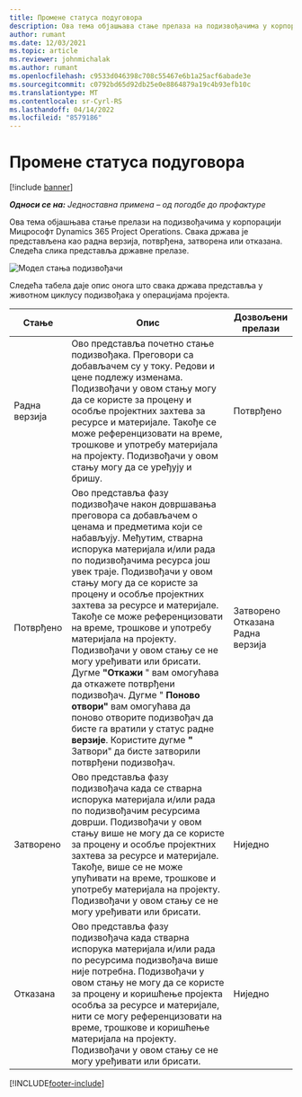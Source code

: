 ```yaml
---
title: Промене статуса подуговора
description: Ова тема објашњава стање прелаза на подизвођачима у корпорацији Мицрософт Dynamics 365 Project Operations док се подизвођачи креирају, извршавају и затварају.
author: rumant
ms.date: 12/03/2021
ms.topic: article
ms.reviewer: johnmichalak
ms.author: rumant
ms.openlocfilehash: c9533d046398c708c55467e6b1a25acf6abade3e
ms.sourcegitcommit: c0792bd65d92db25e0e8864879a19c4b93efb10c
ms.translationtype: MT
ms.contentlocale: sr-Cyrl-RS
ms.lasthandoff: 04/14/2022
ms.locfileid: "8579186"
---
```

# <a name="state-transitions-on-a-subcontract"></a>Промене статуса подуговора 

[!include [banner](../../includes/dataverse-preview.md)]

_**Односи се на:** Једноставна примена – од погодбе до профактуре_

Ова тема објашњава стање прелази на подизвођачима у корпорацији Мицрософт Dynamics 365 Project Operations. Свака држава је представљена као радна верзија, потврђена, затворена или отказана. Следећа слика представља државне прелазе.

![Модел стања подизвођачи](../media/SubconStates.png)  

Следећа табела даје опис онога што свака држава представља у животном циклусу подизвођака у операцијама пројекта.

| Стање | Опис | Дозвољени прелази |
| --- | --- | --- |
| Радна верзија | Ово представља почетно стање подизвођака. Преговори са добављачем су у току. Редови и цене подлежу изменама. Подизвођачи у овом стању могу да се користе за процену и особље пројектних захтева за ресурсе и материјале. Такође се може референцизовати на време, трошкове и употребу материјала на пројекту. Подизвођачи у овом стању могу да се уређују и бришу. | Потврђено |
| Потврђено | Ово представља фазу подизвођаче након довршавања преговора са добављачем о ценама и предметима који се набављују. Међутим, стварна испорука материјала и/или рада по подизвођачима ресурса још увек траје. Подизвођачи у овом стању могу да се користе за процену и особље пројектних захтева за ресурсе и материјале. Такође се може референцизовати на време, трошкове и употребу материјала на пројекту. Подизвођачи у овом стању се не могу уређивати или брисати. Дугме **"Откажи** " вам омогућава да откажете потврђени подизвођач. Дугме " **Поново отвори"** вам омогућава да поново отворите подизвођач да бисте га вратили у статус радне **верзије**. Користите дугме **"** Затвори" да бисте затворили потврђени подизвођач. | Затворено <br> Отказана <br> Радна верзија |
| Затворено | Ово представља фазу подизвођача када се стварна испорука материјала и/или рада по подизвођачим ресурсима доврши. Подизвођачи у овом стању више не могу да се користе за процену и особље пројектних захтева за ресурсе и материјале. Такође, више се не може упућивати на време, трошкове и употребу материјала на пројекту. Подизвођачи у овом стању се не могу уређивати или брисати. | Ниједно |
| Отказана | Ово представља фазу подизвођача када стварна испорука материјала и/или рада по ресурсима подизвођача више није потребна. Подизвођачи у овом стању не могу да се користе за процену и коришћење пројекта особља за ресурсе и материјале, нити се могу референцизовати на време, трошкове и коришћење материјала на пројекту. Подизвођачи у овом стању се не могу уређивати или брисати. | Ниједно |


[!INCLUDE[footer-include](../../includes/footer-banner.md)]
